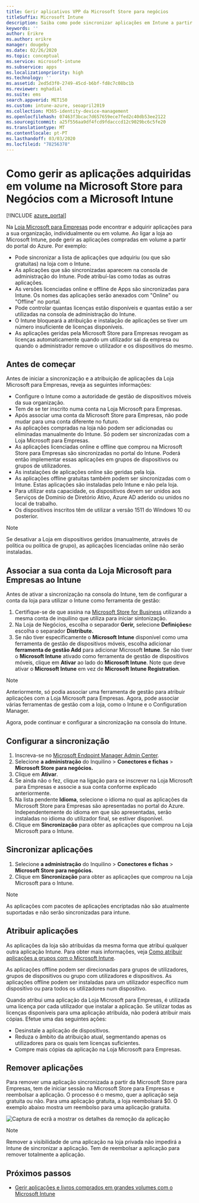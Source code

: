 ```yaml
---
title: Gerir aplicativos VPP da Microsoft Store para negócios
titleSuffix: Microsoft Intune
description: Saiba como pode sincronizar aplicações em Intune a partir da Microsoft Store for Business.
keywords: ''
author: Erikre
ms.author: erikre
manager: dougeby
ms.date: 02/26/2020
ms.topic: conceptual
ms.service: microsoft-intune
ms.subservice: apps
ms.localizationpriority: high
ms.technology: ''
ms.assetid: 2ed5d3f0-2749-45cd-b6bf-fd8c7c08bc1b
ms.reviewer: mghadial
ms.suite: ems
search.appverid: MET150
ms.custom: intune-azure, seoapril2019
ms.collection: M365-identity-device-management
ms.openlocfilehash: 07463f3bcac7d657659ece7fed2c40db53ee2122
ms.sourcegitcommit: a25f556aa9df4fcd9fdacccd12c9029bc6c5fe20
ms.translationtype: MT
ms.contentlocale: pt-PT
ms.lasthandoff: 03/03/2020
ms.locfileid: "78256378"
---
```

# <a name="how-to-manage-volume-purchased-apps-from-the-microsoft-store-for-business-with-microsoft-intune"></a>Como gerir as aplicações adquiridas em volume na Microsoft Store para Negócios com a Microsoft Intune

[!INCLUDE [azure_portal](../includes/azure_portal.md)]

Na [Loja Microsoft para Empresas](https://www.microsoft.com/business-store) pode encontrar e adquirir aplicações para a sua organização, individualmente ou em volume. Ao ligar a loja ao Microsoft Intune, pode gerir as aplicações compradas em volume a partir do portal do Azure. Por exemplo:
* Pode sincronizar a lista de aplicações que adquiriu (ou que são gratuitas) na loja com o Intune.
* As aplicações que são sincronizadas aparecem na consola de administração do Intune. Pode atribuí-las como todas as outras aplicações.
* As versões licenciadas online e offline de Apps são sincronizadas para Intune. Os nomes das aplicações serão anexados com "Online" ou "Offline" no portal.
* Pode controlar quantas licenças estão disponíveis e quantas estão a ser utilizadas na consola de administração do Intune.
* O Intune bloqueará a atribuição e instalação de aplicações se tiver um número insuficiente de licenças disponíveis.
* As aplicações geridas pela Microsoft Store para Empresas revogam as licenças automaticamente quando um utilizador sai da empresa ou quando o administrador remove o utilizador e os dispositivos do mesmo.

## <a name="before-you-start"></a>Antes de começar

Antes de iniciar a sincronização e a atribuição de aplicações da Loja Microsoft para Empresas, reveja as seguintes informações:

- Configure o Intune como a autoridade de gestão de dispositivos móveis da sua organização.
- Tem de se ter inscrito numa conta na Loja Microsoft para Empresas.
- Após associar uma conta da Microsoft Store para Empresas, não pode mudar para uma conta diferente no futuro.
- As aplicações compradas na loja não podem ser adicionadas ou eliminadas manualmente do Intune. Só podem ser sincronizadas com a Loja Microsoft para Empresas.
- As aplicações licenciadas online e offline que comprou na Microsoft Store para Empresas são sincronizadas no portal do Intune. Poderá então implementar essas aplicações em grupos de dispositivos ou grupos de utilizadores. 
- As instalações de aplicações online são geridas pela loja.
- As aplicações offline gratuitas também podem ser sincronizadas com o Intune. Estas aplicações são instaladas pelo Intune e não pela loja.
- Para utilizar esta capacidade, os dispositivos devem ser unidos aos Serviços de Domínio de Diretório Ativo, Azure AD aderido ou unidos no local de trabalho.
- Os dispositivos inscritos têm de utilizar a versão 1511 do Windows 10 ou posterior.

> [!NOTE]
Se desativar a Loja em dispositivos geridos (manualmente, através de política ou política de grupo), as aplicações licenciadas online não serão instaladas.

## <a name="associate-your-microsoft-store-for-business-account-with-intune"></a>Associar a sua conta da Loja Microsoft para Empresas ao Intune
Antes de ativar a sincronização na consola do Intune, tem de configurar a conta da loja para utilizar o Intune como ferramenta de gestão:
1. Certifique-se de que assina na [Microsoft Store for Business](https://www.microsoft.com/business-store) utilizando a mesma conta de inquilino que utiliza para iniciar sintonização.
2. Na Loja de Negócios, escolha o separador **Gerir,** selecione **Definições**e escolha o separador **Distribute.**
3. Se não tiver especificamente o **Microsoft Intune** disponível como uma ferramenta de gestão de dispositivos móveis, escolha adicionar **ferramenta de gestão Add** para adicionar Microsoft **Intune**. Se não tiver o **Microsoft Intune** ativado como ferramenta de gestão de dispositivos móveis, clique em **Ativar** ao lado do **Microsoft Intune**. Note que deve ativar o **Microsoft Intune** em vez de **Microsoft Intune Registration**.

> [!NOTE]
> Anteriormente, só podia associar uma ferramenta de gestão para atribuir aplicações com a Loja Microsoft para Empresas. Agora, pode associar várias ferramentas de gestão com a loja, como o Intune e o Configuration Manager. 

Agora, pode continuar e configurar a sincronização na consola do Intune.

## <a name="configure-synchronization"></a>Configurar a sincronização

1. Inscreva-se no [Microsoft Endpoint Manager Admin Center](https://go.microsoft.com/fwlink/?linkid=2109431).
2. Selecione **a administração** do Inquilino > **Conectores e fichas** > **Microsoft Store para negócios.**
3. Clique em **Ativar**.
4. Se ainda não o fez, clique na ligação para se inscrever na Loja Microsoft para Empresas e associe a sua conta conforme explicado anteriormente.
5. Na lista pendente **Idioma**, selecione o idioma no qual as aplicações da Microsoft Store para Empresas são apresentadas no portal do Azure. Independentemente do idioma em que são apresentadas, serão instaladas no idioma do utilizador final, se estiver disponível.
6. Clique em **Sincronização** para obter as aplicações que comprou na Loja Microsoft para o Intune.

## <a name="synchronize-apps"></a>Sincronizar aplicações

1. Selecione **a administração** do Inquilino > **Conectores e fichas** > **Microsoft Store para negócios.**
2. Clique em **Sincronização** para obter as aplicações que comprou na Loja Microsoft para o Intune.

> [!NOTE]
> As aplicações com pacotes de aplicações encriptadas não são atualmente suportadas e não serão sincronizadas para intune.

## <a name="assign-apps"></a>Atribuir aplicações

As aplicações da loja são atribuídas da mesma forma que atribui qualquer outra aplicação Intune. Para obter mais informações, veja [Como atribuir aplicações a grupos com o Microsoft Intune](apps-deploy.md). 

As aplicações offline podem ser direcionadas para grupos de utilizadores, grupos de dispositivos ou grupo com utilizadores e dispositivos.
As aplicações offline podem ser instaladas para um utilizador específico num dispositivo ou para todos os utilizadores num dispositivo. 


Quando atribui uma aplicação da Loja Microsoft para Empresas, é utilizada uma licença por cada utilizador que instalar a aplicação. Se utilizar todas as licenças disponíveis para uma aplicação atribuída, não poderá atribuir mais cópias. Efetue uma das seguintes ações:
* Desinstale a aplicação de dispositivos.
* Reduza o âmbito da atribuição atual, segmentando apenas os utilizadores para os quais tem licenças suficientes.
* Compre mais cópias da aplicação na Loja Microsoft para Empresas.

## <a name="remove-apps"></a>Remover aplicações

Para remover uma aplicação sincronizada a partir da Microsoft Store para Empresas, tem de iniciar sessão na Microsoft Store para Empresas e reembolsar a aplicação. O processo é o mesmo, quer a aplicação seja gratuita ou não. Para uma aplicação gratuita, a loja reembolsará $0. O exemplo abaixo mostra um reembolso para uma aplicação gratuita. 

![Captura de ecrã a mostrar os detalhes da remoção da aplicação](./media/windows-store-for-business/microsoft-store-for-business-01.png)

> [!NOTE]
> Remover a visibilidade de uma aplicação na loja privada não impedirá a Intune de sincronizar a aplicação. Tem de reembolsar a aplicação para remover totalmente a aplicação.

## <a name="next-steps"></a>Próximos passos

- [Gerir aplicações e livros comprados em grandes volumes com o Microsoft Intune](../vpp-apps.md)
